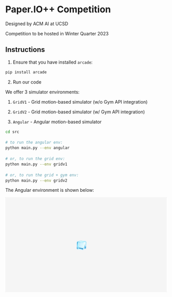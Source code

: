# Paper.IO++ Competition

Designed by ACM AI at UCSD

Competition to be hosted in Winter Quarter 2023

## Instructions

1. Ensure that you have installed `arcade`:

```bash
pip install arcade
```

2. Run our code

We offer 3 simulator environments:

1. `GridV1` - Grid motion-based simulator (w/o Gym API integration)

2. `GridV2` - Grid motion-based simulator (w/ Gym API integration)
   
2. `Angular` - Angular motion-based simulator

```bash
cd src

# to run the angular env:
python main.py --env angular

# or, to run the grid env:
python main.py --env gridv1

# or, to run the grid + gym env:
python main.py --env gridv2
```

The Angular environment is shown below:

![angular simulator](figures/angular_sim.gif)
